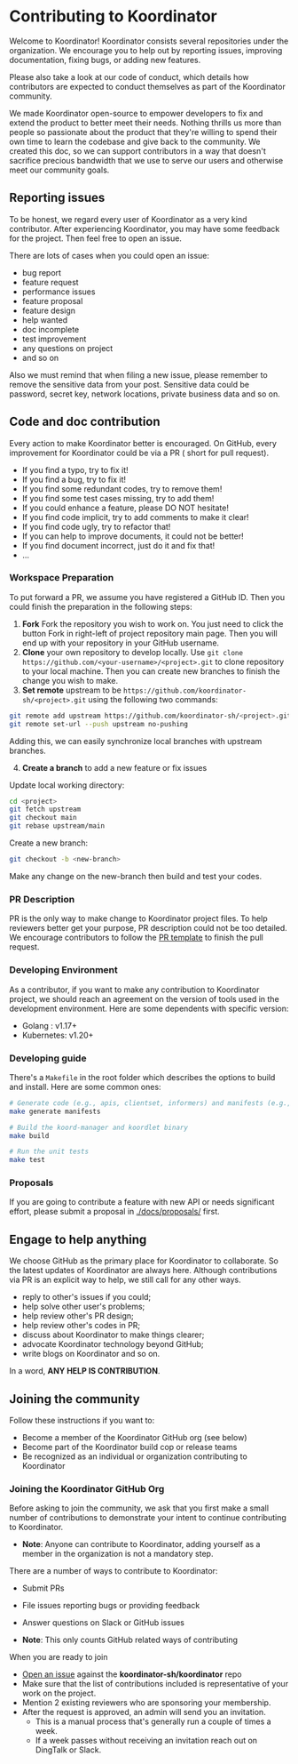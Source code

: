 # Contributing to Koordinator

Welcome to Koordinator! Koordinator consists several repositories under the organization. We encourage you to help out
by reporting issues, improving documentation, fixing bugs, or adding new features.

Please also take a look at our code of conduct, which details how contributors are expected to conduct themselves as
part of the Koordinator community.

We made Koordinator open-source to empower developers to fix and extend the product to better meet their needs. Nothing
thrills us more than people so passionate about the product that they're willing to spend their own time to learn the
codebase and give back to the community. We created this doc, so we can support contributors in a way that doesn't
sacrifice precious bandwidth that we use to serve our users and otherwise meet our community goals.

## Reporting issues

To be honest, we regard every user of Koordinator as a very kind contributor. After experiencing Koordinator, you may
have some feedback for the project. Then feel free to open an issue.

There are lots of cases when you could open an issue:

- bug report
- feature request
- performance issues
- feature proposal
- feature design
- help wanted
- doc incomplete
- test improvement
- any questions on project
- and so on

Also we must remind that when filing a new issue, please remember to remove the sensitive data from your post. Sensitive
data could be password, secret key, network locations, private business data and so on.

## Code and doc contribution

Every action to make Koordinator better is encouraged. On GitHub, every improvement for Koordinator could be via a PR (
short for pull request).

- If you find a typo, try to fix it!
- If you find a bug, try to fix it!
- If you find some redundant codes, try to remove them!
- If you find some test cases missing, try to add them!
- If you could enhance a feature, please DO NOT hesitate!
- If you find code implicit, try to add comments to make it clear!
- If you find code ugly, try to refactor that!
- If you can help to improve documents, it could not be better!
- If you find document incorrect, just do it and fix that!
- ...

### Workspace Preparation

To put forward a PR, we assume you have registered a GitHub ID. Then you could finish the preparation in the following
steps:

1. **Fork** Fork the repository you wish to work on. You just need to click the button Fork in right-left of project
   repository main page. Then you will end up with your repository in your GitHub username.
2. **Clone** your own repository to develop locally. Use `git clone https://github.com/<your-username>/<project>.git` to
   clone repository to your local machine. Then you can create new branches to finish the change you wish to make.
3. **Set remote** upstream to be `https://github.com/koordinator-sh/<project>.git` using the following two commands:

```bash
git remote add upstream https://github.com/koordinator-sh/<project>.git
git remote set-url --push upstream no-pushing
```

Adding this, we can easily synchronize local branches with upstream branches.

4. **Create a branch** to add a new feature or fix issues

Update local working directory:

```bash
cd <project>
git fetch upstream
git checkout main
git rebase upstream/main
```

Create a new branch:

```bash
git checkout -b <new-branch>
```

Make any change on the new-branch then build and test your codes.

### PR Description

PR is the only way to make change to Koordinator project files. To help reviewers better get your purpose, PR
description could not be too detailed. We encourage contributors to follow
the [PR template](./.github/PULL_REQUEST_TEMPLATE.md) to finish the pull request.

### Developing Environment

As a contributor, if you want to make any contribution to Koordinator project, we should reach an agreement on the
version of tools used in the development environment. Here are some dependents with specific version:

- Golang : v1.17+
- Kubernetes: v1.20+

### Developing guide

There's a `Makefile` in the root folder which describes the options to build and install. Here are some common ones:

```bash
# Generate code (e.g., apis, clientset, informers) and manifests (e.g., CRD, RBAC YAML files)
make generate manifests

# Build the koord-manager and koordlet binary
make build

# Run the unit tests
make test
```

### Proposals

If you are going to contribute a feature with new API or needs significant effort, please submit a proposal
in [./docs/proposals/](./docs/proposals) first.

## Engage to help anything

We choose GitHub as the primary place for Koordinator to collaborate. So the latest updates of Koordinator are always
here. Although contributions via PR is an explicit way to help, we still call for any other ways.

- reply to other's issues if you could;
- help solve other user's problems;
- help review other's PR design;
- help review other's codes in PR;
- discuss about Koordinator to make things clearer;
- advocate Koordinator technology beyond GitHub;
- write blogs on Koordinator and so on.

In a word, **ANY HELP IS CONTRIBUTION**.

## Joining the community

Follow these instructions if you want to:

- Become a member of the Koordinator GitHub org (see below)
- Become part of the Koordinator build cop or release teams
- Be recognized as an individual or organization contributing to Koordinator

### Joining the Koordinator GitHub Org

Before asking to join the community, we ask that you first make a small number of contributions to demonstrate your
intent to continue contributing to Koordinator.

- **Note**: Anyone can contribute to Koordinator, adding yourself as a member in the organization is not a mandatory
  step.

There are a number of ways to contribute to Koordinator:

- Submit PRs
- File issues reporting bugs or providing feedback
- Answer questions on Slack or GitHub issues

- **Note**: This only counts GitHub related ways of contributing

When you are ready to join

- [Open an issue](https://github.com/koordinator-sh/koordinator/issues/new?assignees=&labels=area%2Fgithub-membership&template=membership.yml&title=REQUEST%3A+New+membership+for+<your-GH-handle>)
  against the **koordinator-sh/koordinator** repo
- Make sure that the list of contributions included is representative of your work on the project.
- Mention 2 existing reviewers who are sponsoring your membership.
- After the request is approved, an admin will send you an invitation.
    - This is a manual process that's generally run a couple of times a week.
    - If a week passes without receiving an invitation reach out on DingTalk or Slack.
